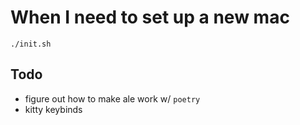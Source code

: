 # When I need to set up a new mac

```
./init.sh
```

## Todo

- figure out how to make ale work w/ `poetry`
- kitty keybinds
